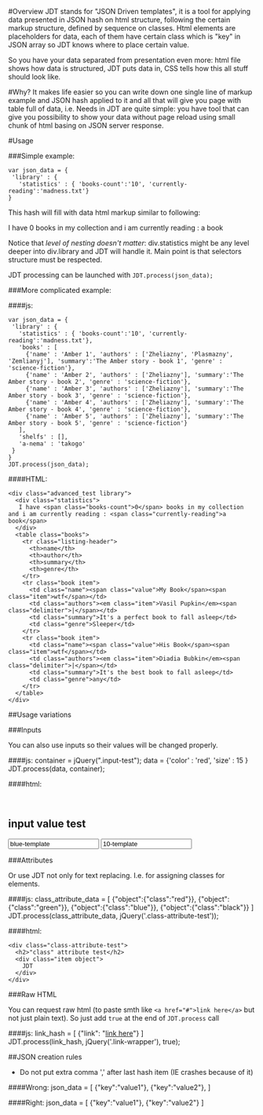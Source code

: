 #Overview
JDT stands for "JSON Driven templates", it is a tool for applying data presented in JSON hash on html structure, following the certain markup structure, defined by sequence on classes.
Html elements are placeholders for data, each of them have certain class which is "key" in JSON array so JDT knows where to place certain value.

So you have your data separated from presentation even more: html file shows how data is structured, JDT puts data in, CSS tells how this all stuff should look like.

#Why?
It makes life easier so you can write down one single line of markup example and JSON hash applied to it and all that will give you page with table full of data, i.e.
Needs in JDT are quite simple: you have tool that can give you possibility to show your data without page reload using small chunk of html basing on JSON server response.


#Usage 

###Simple example:

    var json_data = { 
     'library' : {
       'statistics' : { 'books-count':'10', 'currently-reading':'madness.txt'}
    }

This hash will fill with data html markup similar to following:

  <div class="advanced_test library">
    <div class="statistics">
      I have <span class="books-count">0</span> books in my collection and i am currently reading : <span class="currently-reading">a book</span>
    </div>
  </div>

Notice that *level of nesting doesn't matter*: div.statistics might be any level deeper into div.library and JDT will handle it. Main point is that selectors structure must be respected.


JDT processing can be launched with 
  `JDT.process(json_data);`


###More complicated example:

####js:

    var json_data = { 
     'library' : {
       'statistics' : { 'books-count':'10', 'currently-reading':'madness.txt'},
       'books' : [
         {'name' : 'Amber 1', 'authors' : ['Zheliazny', 'Plasmazny', 'Zemlianyj'], 'summary':'The Amber story - book 1', 'genre' : 'science-fiction'},
         {'name' : 'Amber 2', 'authors' : ['Zheliazny'], 'summary':'The Amber story - book 2', 'genre' : 'science-fiction'},
         {'name' : 'Amber 3', 'authors' : ['Zheliazny'], 'summary':'The Amber story - book 3', 'genre' : 'science-fiction'},
         {'name' : 'Amber 4', 'authors' : ['Zheliazny'], 'summary':'The Amber story - book 4', 'genre' : 'science-fiction'},
         {'name' : 'Amber 5', 'authors' : ['Zheliazny'], 'summary':'The Amber story - book 5', 'genre' : 'science-fiction'}
       ],
       'shelfs' : [],
       'a-nema' : 'takogo'
     }
    }
    JDT.process(json_data);

####HTML:

    <div class="advanced_test library">
      <div class="statistics">
       I have <span class="books-count">0</span> books in my collection and i am currently reading : <span class="currently-reading">a book</span>
      </div>
      <table class="books">
        <tr class="listing-header">
          <th>name</th>
          <th>author</th>
          <th>summary</th>
          <th>genre</th>
        </tr>
        <tr class="book item">
          <td class="name"><span class="value">My Book</span><span class="item">wtf</span></td>
          <td class="authors"><em class="item">Vasil Pupkin</em><span class="delimiter">|</span></td>
          <td class="summary">It's a perfect book to fall asleep</td>
          <td class="genre">Sleeper</td>
        </tr>
        <tr class="book item">
          <td class="name"><span class="value">His Book</span><span class="item">wtf</span></td>
          <td class="authors"><em class="item">Diadia Bubkin</em><span class="delimiter">|</span></td>
          <td class="summary">It's the best book to fall asleep</td>
          <td class="genre">any</td>
        </tr>
      </table>
    </div>

##Usage variations

###Inputs

You can also use inputs so their values will be changed properly.

####js:
    container = jQuery(".input-test");
    data = {'color' : 'red', 'size' : 15 }
    JDT.process(data, container);


####html: 
    <div class="input-test">	
      <h2>input value test</h2>
      <span class="color"><input class="value" type="text" value="blue-template" /></span>
      <input class="size" type="text" value="10-template" />
    </div>

###Attributes

Or use JDT not only for text replacing. I.e. for assigning classes for elements.

####js:
    class_attribute_data = [
      {"object":{"class":"red"}},
      {"object":{"class":"green"}},
      {"object":{"class":"blue"}},
      {"object":{"class":"black"}}
    ]  
    JDT.process(class_attribute_data, jQuery('.class-attribute-test')); 

####html:

    <div class="class-attribute-test">
      <h2>"class" attribute test</h2>
      <div class="item object">
        JDT
      </div>
    </div>
  
###Raw HTML

You can request raw html (to paste smth like `<a href="#">link here</a>` but not just plain text). So just add `true` at the end of `JDT.process` call

####js:
    link_hash = [
      {"link": "<a href='#'>link here</a>"}
    ]  
    JDT.process(link_hash, jQuery('.link-wrapper'), true); 
  

##JSON creation rules

- Do not put extra comma ',' after last hash item (IE crashes because of it)

####Wrong:
    json_data = [
      {"key":"value1"},
      {"key":"value2"},
    ]  

####Right:
    json_data = [
      {"key":"value1"},
      {"key":"value2"}
    ]  
